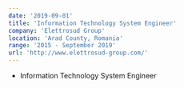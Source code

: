 ```yaml
---
date: '2019-09-01'
title: 'Information Technology System Engineer'
company: 'Elettrosud Group'
location: 'Arad County, Romania'
range: '2015 - September 2019'
url: 'http://www.elettrosud-group.com/'
---
```


- Information Technology System Engineer
